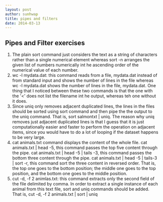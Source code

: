 ```yaml
---
layout: post
author: sunhwap
title: pipes and filters
date: 2014-03-13
---
```


## Pipes and Filter exercises

1.  The plain sort command just considers the text as a string of characters rather than a single numerical element whereas 
    sort -n arranges the given list of numbers numerically int he ascending order of the numerical value of each number.
2. wc -l mydata.dat: this command reads from a file, mydata.dat instead of from standard input and shows the number of lines 
   in the file whereas wc -l mydata.dat shows the number of lines in the file, mydata.dat.  One thing that I noticed between 
   these two commands is that the one with the '<' does not list the filename int he output, whereas teh one without it does.
3. Since uniq only removes adjacent duplicated lines, the lines in the files should be sorted using sort command and then pipe 
   the the output to the uniq command.  That is, sort salmontxt | uniq.  The reason why uniq removes just adjacent duplicated 
   lines is that I guess that it is just computationally easier and faster to perform the operation on adjacent items, since
   you would have to do a lot of looping if the dataset happens to be very large.
4. cat animals.txt command displays the content of the whole file.  cat animals.txt | head -5, this command 
   passes the top five content through the pipe.  cat animals.txt | head -5 | tails -3, this command passes 
   the bottom three content through the pipe.  cat animals.txt | head -5 | tails-3 | sort -r, this command 
   sort the three content in reversed order.  That is, the top one goes to the bottom position; the middle 
   one goes to the top position, and the bottom one goes to the middle position.
5. cut -d, -f 2 animlas.txt: this command extracts only the second field of the file delimited by comma.
   In order to extract a single instance of each animal from this text file, sort and uniq commands should
   be added.  That is, cut -d, -f 2 animals.txt | sort | uniq
  


